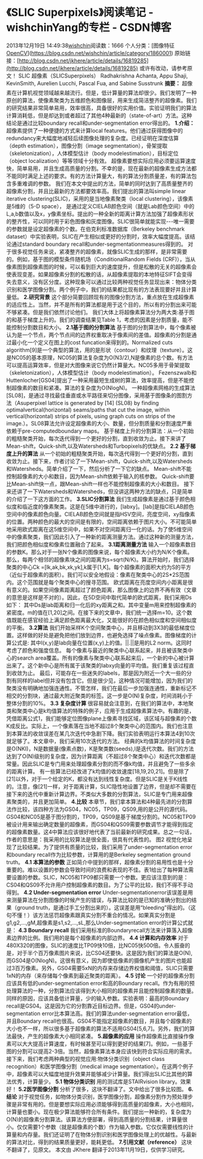 # 《SLIC Superpixels》阅读笔记 - wishchinYang的专栏 - CSDN博客
2013年12月19日 14:49:38[wishchin](https://me.csdn.net/wishchin)阅读数：1666
个人分类：[图像特征																[OpenCV](https://blog.csdn.net/wishchin/article/category/5778933)](https://blog.csdn.net/wishchin/article/category/1860001)
原始链接：[http://blog.csdn.net/jkhere/article/details/16819285](http://blog.csdn.net/jkhere/article/details/16819285)
或许有改动，请参考原文！
SLIC 超像素（SLICSuperpixels）
Radhakrishna Achanta, Appu Shaji, KevinSmith, Aurelien Lucchi,
Pascal Fua, and Sabine Susstrunk
**摘要：**
超像素在计算机视觉领域越来越流行。但是，低计算量的算法却很少。我们发明了一种原创的算法，使像素聚类为五维颜色和图像层，用来生成简洁整齐的超像素。我们的研究结果非常简单易用，效率很高，具备很好的实用价值。实验证明我们的算法计算消耗低，但是却达到或者超过了其他4种最新的（state-of-art）方法。这种结论是通过比较boundary recall和under-segmentation error得出的。
**1.介绍：**
超像素提供了一种便捷的方式来计算local features。他们通过获得图像中的redundancy来大幅度地减轻后续图像处理的复杂度。已经证明在深度估算（depth estimation），图像分割（image segmentation），骨架提取（skeletonization），人体模型估计（body modelestimation），目标定位（object localization）等等领域十分有效。
超像素要想实际应用必须要运算速度快，简单易用，并且生成高质量的分割。不幸的是，现在最新的超像素生成方法都不能同时满足上述的要求。有的方法计算量大，有的算法分割质量差，有的算法包含多重难调的参数。
我们在本文中提出的方法，简单的同时达到了高质量整齐的超像素分割，并且比最新的方法都要效率高。我们提出的算法叫simple linear iterative clustering(SLIC)，采用的是当地像素聚类（local clustering），该像素是5维的（5-D space）， 是通过定义CIELAB颜色空间（就是Lab颜色空间）中的L,a,b数值以及x，y像素坐标。提出的一种全新的距离计算方法加强了超像素形状的整齐性，可以同时用于彩色图像和灰度图像。SLIC很简单就能实现---唯一需要的参数就是设定超像素的个数。在伯克利标准数据库（Berkeley
 benchmark dataset）中实验表明，SLIC在产生相似或更好的分割时，效率大幅度提高。该结论通过standard boundary recall和under-segmentationmeasures得到的。
对于很多视觉任务来说，紧凑整齐的超像素，就像SLIC生成的那样，是非常需要的。例如，基于图的模型条件随机场（ConditionalRandom Fields (CRF)），当从像素图到超像素图的时候，可以看到巨大的速度提升，但是松散的无关的超像素会使表现变差。如果超像素分割的松散的话，从超像素提取的本地特征SIFT会变得失去意义，没有区分度。这种现象可以通过比较两种视觉任务显现出来：物体分类识别和医学图像分割。两个例子中，我们的结果都比现有的方法表现要好并且计算量低。
**2.研究背景**
这个部分简要回顾现有的图像分割方法，重点放在生成超像素的适应性上。当然，并不是所有的算法都是用于这个目的，所以有的分割出来可能不够紧凑。但是我们依然讨论他们。
我们大体上将超像素算法分为两大类:基于图的和基于梯度上升的。我们的调查结果见Table 1，考虑的因素是分割质量，能不能控制分割数目和大小。
**2.1基于图的分割算法**
基于图的分割算法中，每个像素被认为是一个节点，两个节点间的边界权重取决于像素间的差值。超像素的分割是通过最小化一个定义在图上的cost funcation来得到的。Normalized cuts algorithm[9]是一个典型的算法，用的是形状（contour）和纹理（texture）。这是NC05的基本原理，NC05的算法复杂度为O(N3/2),N是像素的总个数。有方法可以提高运算效率，但是对大图像来说它仍然计算量大。NC05多用于骨架提取（skeletonization），人体模型估计（body
 modelestimation）。
Fezenszwalb和Huttenlocher[GS04]提出了一种采用最短生成树的算法，效率提高，但是不能控制超像素的数目和紧凑。算法的复杂度为O(NlogN)。
一种超像素网格的生成算法[SL08]，是通过寻找最佳垂直或水平路径来切分图像，采用基于图像条的图割方法（Asuperpixel lattice is generated by [14] (SL08) by finding optimalvertical(horizontal) seams/paths that cut the image, within vertical(horizontal) strips of pixels, using graph cuts on strips
 of the image.）。SL08算法允许设定超像素的大小、数量，但分割质量和分割速度严重依赖于pre-computedboundary maps。
基于梯度上升的分割算法：从一个初始的粗糙聚类开始，每次迭代得到一个更好的分割，直到收敛为止。接下来讲了Mean-shift，Quick-shift,以及Watersheds和Turbopixels的优缺点。
**2.2 基于梯度上升的算法**
从一个初始的粗糙聚类开始，每次迭代得到一个更好的分割，直到收敛为止。接下来，作者讨论了一下Mean-shift，Quick-shift,以及Watersheds和Watersheds。简单介绍了一下，然后分析了一下它的缺点。
Mean-shift不能控制超像素的大小和数目，因为Mean-shift依赖于输入的核参数。
Quick-shift要比Mean-shift快一点，跟Mean-shift一样也不能控制超像素的大小和数目。
接下来还讲了一下Watersheds和Watersheds，但没讲这两种方法的缺点，只是简单的介绍了一下这方面的工作。
**3.SLIC分割算法**
我们生成超像素是通过基于颜色相似度和临近度的像素聚类。这是在5维中进行的，[labxy]。[lab]是指CIELAB颜色空间中的像素颜色向量。CIELAB颜色空间就是指HSV空间，亮度空间，xy指像素的位置。两种颜色的最大的空间是有限的，空间距离依赖于图片大小。不可能简单地采用欧式距离在这5维空间中，如果不对空间距离归一化的话。为了使5维空间中的像素聚类，我们因此引入了一种新的距离测量方法。通过这种新的测量方法，我们把颜色相似度和像素位置融合了起来。
**3.1距离测量方法**
输入一个超像素数目的参数K。那么对于一张N个像素的图像来说，每个超像素大小约为N/K个像素。那么，每两个相邻的超像素块之间的距离为s=sqrt(N/K)。算法开始时，我们选择聚类的中心Ck =[lk,ak,bk,xk,yk],k属于[1,K]。每个超像素的面积大约为S的平方（近似于超像素的面积）。我们可以安全地假设：像素在聚类中心的2S*2S范围内。这个范围就是每个聚类中心的搜寻范围。
欧式距离在亮度空间内小距离是很有意义的。如果空间像素距离超过了颜色距离，那么图像上的边界不再有效（文章的意思是这样是不对的）。因此，在5D空间中取代简单的欧式距离，我们采用Ds如下：
其中Ds是lab距离和归一化后的xy距离之和。其中变量m用来控制超像素的紧密度。m的值在[1,20]之间。在接下来的文章中，我们统一选择m=10。这个数值既能在感官经验上满足颜色距离最大化，又能很好的在颜色相似度和空间相似度的平衡。
**3.2算法**
我们开始采样K个空间聚类中心，并且移动到3X3的最低梯度位置。这样做的好处是避免把他们放到边界，也避免选择了噪点像素。图像梯度的计算公式是:
其中I(x,y)是lab向量在位置(x,y)上的值。||.||是用的L2 norm。这同时考虑了颜色和强度信息。
每个像素与最近的聚类中心联系起来，并且被该聚类中心的search area覆盖。所有的像素与聚类中心联系起来后，一个新的中心被计算出来了。这个新中心是所有属于该聚类的labxy向量的平均值。我们重复该过程直到收敛为止。
最后，可能存在一些迷失的labels，那是因为附近一个大一些的分割有同样的label但并没有包含它。但是很少见，这种情况可能增加，因为我们的聚类没有明确地加强连通性。不管怎样，我们在最后一步加强连通性，重新标记不相交的分割块，通过最大附近聚类的标签。这一步是O(N)复杂度，时间消耗小于整体分割的10%。
**3.3 复杂度计算**
很容易就会注意到，在我们的算法中，本地聚类和聚类中心是k均值算法的特殊的例子，应用于生成超像素算法中。有趣的是，凭借距离公式1，我们能够定位图像plane上像素寻找区域，该区域与超像素的个数K成反比。实际上，一个像素落在当地不超过8个聚类中心的范围内。我们也注意到本算法的收敛误差在某几次迭代中急剧下降。我们实验表明运行本算法4到10次就足够了。本文章中，我们采用10次迭代的方法。
经典的k均值算法的时间复杂度是O(NKI)，N是数据量(像素点数)，K是聚类数(seeds),I是迭代次数。我们的方法达到了O(N)级别的复杂度，因为计算距离（不超过8个聚类中心）和迭代次数都是常量。因此SLIC是专门用来处理超像素分割的而不像k均值，并且避免了一些多余的距离计算。
有一些算法已经改进了k均值的收敛速度[18,19,20,21]。但是除了[21]以外，对于一个给定的K，都没有达到线性复杂度。但是SLIC是关于K线性的。注意，像[21]一样，对于距离计算，SLIC隐性地设置了边界，但是却不需要在接下来的迭代中重新计算边界。不类似大多数的分割算法，SLIC是专门用来超像素聚类的，并且更加简单。
**4.比较**
本章节，我们拿本算法和4种最先进的分割算法作比较，该四种方法为GS04，NC05，TP09，QS09,用的是公开的源代码。GS04和NC05是基于图分割的，TP09，QS09是基于梯度分割的。NC05和TP09被设计用来输出确定数量的超像素，而GS04和QS09需要参数调节才能得到指定的超像素数量。这4中算法应该很好地代表了当前最新的研究成果。总之一句话，作者的意思是：我采用的比较算法是很全面，很具有代表性的。
图2 视觉化地呈现了比较结果。为了提供有质量的比较，我们采用了under-segmentation error和boundary recall作为比较参数，计算用的是Berkeley segmentation ground truth。
**4.1 本算法的参数**
正如简介中提到的那样，超像素分割的易用性也是十分重要的。难以设置的参数会导致时间的浪费和表现的不佳。表1给出了每种算法需要设置的参数。SLIC，NC05和TP09都只需要一个参数。更应该注意到的是：CS04和QS09不允许用户控制超像素的数目。为了公平的比较，我们不得不手动得到。
**4.2 Under-segmentation error**
Under-segmentationerror该误差是用来测量算法在分割图像的时候产生的错误，与算法比较的是已知的准确分割出的结果（ground truth，是通过手工分割出来的）。这误差是用“bleeding”得出的。（这句不懂！）该方法惩罚超像素跟真实分割不重合的情况。如果真实分割是g1,g2,...,gM,超像素是s1,s2,...,sL,那么Under-segmentation error的计算公式就是：
**4.3 Boundary recall**
我们采用标准的Boundaryrecall方法来计算落入超像素边界的比例。我们用的是每个超像素的内部边界。
**4.4 计算和内存效率**
对于480X320的图像，SLIC的速度比TP09快10倍，比NC05快500倍。令人振奋的是，对于半个百万像素图片来说，比CS04还要快。这是因为我们的算法是O(N),而GS04是O(NlogN)。这很有意义，因为即使低像素的摄像机产生的图片也能超过3百万像素。另外，GS04需要5xN的内存来存储边界权值和阈值，SLIC只需要1xN的内存（来存储每个像素到最近聚类的距离）。
**4.5 讨论**
一个好的超像素分割应该具有低的under-segmentation error和高的Boundary recall。作为有用的预处理算法的一种，分割算法应该得到大小相同的超像素并且能控制超像素的数量。同样的原因，应该具备低计算量，少的输入参数。实验表明：最高的Boundary recall是GS04。这是因为它的分割靠近目标边界。但是，GS04的under-segmentation error比本算法高。我们的算法under-segmentation error最低，并且Boundary recall也很高。GS04不能指定超像素的数目，并且每个超像素的大小也不一样，所以很多基于超像素的算法不适用GS04[5,6,7]。另外，我们的算法最快，产生的超像素大小相同紧凑。
**5.超像素的应用**
操作超像素比直接操作像素可以大大提高计算速度，有时候甚至可以得到更好的结果[7]。例如，一些基于图的分割可以提高2-3倍。当然，超像素算法本身应该快到符合实际应用的需求。接下来，我们考虑两种典型的视觉应用:物体分类识别（object class recognition）和医学图像分割（medical image segmentation）。在这两个例子中，超像素可以大幅度地提升效果并能够减少计算量。我们得出SLIC比其他的算法优秀，计算量少。
**5.1 物体分类识别**
用的测试库是STAIRvision library。效果好！
**5.2医学图像分割**
分析了很多，这块不翻译了。文中给出了很多比较图。
**6. 结论**
对于视觉任务，如物体分类识别，医学图像分割，超像素分割作为预处理步骤是非常有用的。但是要想实际应用必须能够得到高质量的超像素，大小也相同，计算量也要小。现在极少算法能够符合所有条件。我们提出一种新的，复杂度为O(N)的超像素分割算法。该算法方便部署，得到高质量的分割结果，计算量很小。仅仅需要1个参数（就是超像素的个数）作为输入参数。它仅仅需要线性的计算量和内存量。我们还证明了在物体分割识别和医学图像处理上的优越性。与最新的算法对比，得到的结果质量更好，能耗更低。
**7.引用文献（reference）**
这块不翻译了，见原文。
本文由 JKhere 翻译于2013年11月19日，仅供学习研究。

